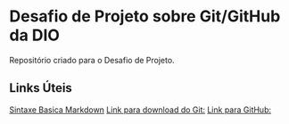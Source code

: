#  Desafio de Projeto sobre Git/GitHub da DIO
Repositório criado para o Desafio de Projeto.

## Links Úteis
[Sintaxe Basica Markdown](https://www.markdownguide.org/basic-syntax/)
[Link para download do Git:](https://git-scm.com/downloads)
[Link para GitHub:](https://github.com/)
